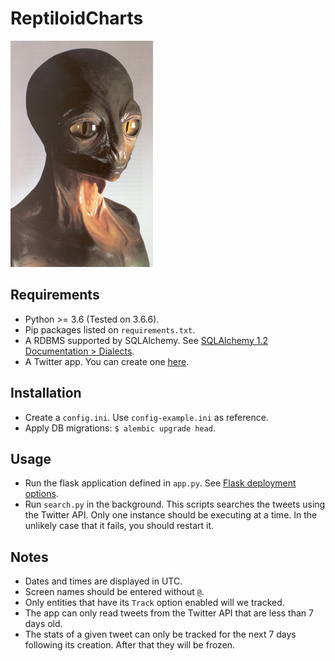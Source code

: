 # ReptiloidCharts

![Reptiloid](reptiloid.jpg)


## Requirements

- Python >= 3.6 (Tested on 3.6.6).
- Pip packages listed on `requirements.txt`.
- A RDBMS supported by SQLAlchemy. See [SQLAlchemy 1.2 Documentation > Dialects](https://docs.sqlalchemy.org/en/latest/dialects/index.html).
- A Twitter app. You can create one [here](https://apps.twitter.com/).


## Installation

- Create a `config.ini`. Use `config-example.ini` as reference.
- Apply DB migrations: `$ alembic upgrade head`.


## Usage

- Run the flask application defined in `app.py`. See [Flask deployment options](http://flask.pocoo.org/docs/1.0/deploying/).
- Run `search.py` in the background. This scripts searches the tweets using the Twitter API.
Only one instance should be executing at a time. In the unlikely case that it fails, you should restart it.


## Notes
- Dates and times are displayed in UTC.
- Screen names should be entered without `@`.
- Only entities that have its `Track` option enabled will we tracked.
- The app can only read tweets from the Twitter API that are less than 7 days old.
- The stats of a given tweet can only be tracked for the next 7 days following its creation. After that they will be frozen.
